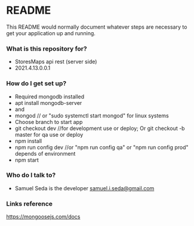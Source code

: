 # README #

This README would normally document whatever steps are necessary to get your application up and running.

### What is this repository for? ###

* StoresMaps api rest (server side)
* 2021.4.13.0.0.1

### How do I get set up? ###

* Required mongodb installed
* </terminal> apt install mongodb-server
* and
* </terminal> mongod // or "sudo systemctl start mongod" for linux systems
* Choose branch to start app
* </terminal> git checkout dev //for development use or deploy; Or git checkout -b master for qa use or deploy
* </terminal> npm install
* </terminal> npm run config dev //or "npm run config qa" or "npm run config prod" depends of environment
* </terminal> npm start

### Who do I talk to? ###

* Samuel Seda is the developer samuel.i.seda@gmail.com

### Links reference 

https://mongoosejs.com/docs
